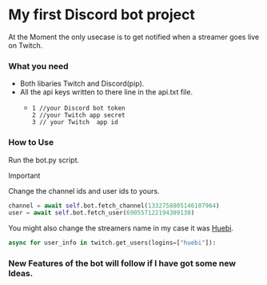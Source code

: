 
# My first Discord bot project

At the Moment the only usecase is to get notified when a streamer goes live on Twitch.

### What you need

* Both libaries Twitch and Discord(pip).
* All the api keys written to there line in the api.txt file.
  - ```
    1 //your Discord bot token
    2 //your Twitch app secret
    3 // your Twitch  app id
    ```

### How to Use

Run the bot.py script.
>[!IMPORTANT]
>Change the channel ids and user ids to yours.
```python
channel = await self.bot.fetch_channel(1332758805146107964)
user = await self.bot.fetch_user(690557122194309130)
```

You might also change the streamers name in my case it was [Huebi](https://www.twitch.tv/huebi).
```python
async for user_info in twitch.get_users(logins=["huebi"]):
```


### New Features of the bot will follow if I have got some new Ideas.
